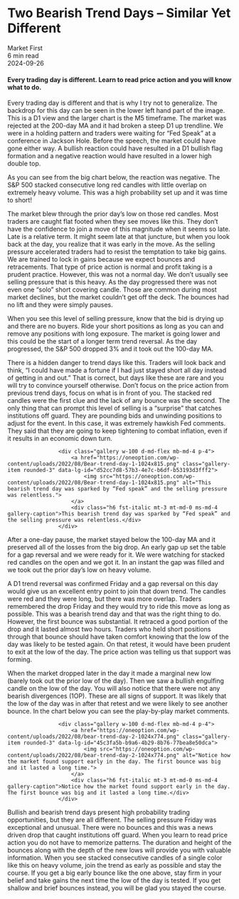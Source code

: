 
<div class="bg-secondary">
<h1 class="py-5 ms-3 ms-md-4 my-0">Two Bearish Trend Days – Similar Yet Different</h1>
</div>
<div class="d-flex align-items-center flex-wrap text-muted ps-3 ps-md-4 py-3 border-top border-bottom">
<div class="border-end pe-3 me-3">
<span class="badge bg-faded-primary text-primary">
Market First </span>
</div>
<div class="fs-sm pe-3 border-end me-3">6 min read</div>
<div class="fs-sm">
2024-09-26 </div>
</div>
<section class="px-3 px-md-4 py-4">
<h4 class="wp-block-heading">Every trading day is different. Learn to read price action and you will know what to do.</h4>
<p>Every trading day is different and that is why I try not to generalize. The backdrop for this day can be seen in the lower left hand part of the image. This is a D1 view and the larger chart is the M5 timeframe. The market was rejected at the 200-day MA and it had broken a steep D1 up trendline. We were in a holding pattern and traders were waiting for “Fed Speak” at a conference in Jackson Hole. Before the speech, the market could have gone either way. A bullish reaction could have resulted in a D1 bullish flag formation and a negative reaction would have resulted in a lower high double top. </p>
<p>As you can see from the big chart below, the reaction was negative. The S&amp;P 500 stacked consecutive long red candles with little overlap on extremely heavy volume. This was a high probability set up and it was time to short!</p>
<p>The market blew through the prior day’s low on those red candles. Most traders are caught flat footed when they see moves like this. They don’t have the confidence to join a move of this magnitude when it seems so late. Late is a relative term. It might seem late at that juncture, but when you look back at the day, you realize that it was early in the move. As the selling pressure accelerated traders had to resist the temptation to take big gains. We are trained to lock in gains because we expect bounces and retracements. That type of price action is normal and profit taking is a prudent practice. However, this was not a normal day. We don’t usually see selling pressure that is this heavy. As the day progressed there was not even one “solo” short covering candle. Those are common during most market declines, but the market couldn’t get off the deck. The bounces had no lift and they were simply pauses. </p>
<p>When you see this level of selling pressure, know that the bid is drying up and there are no buyers. Ride your short positions as long as you can and remove any positions with long exposure. The market is going lower and this could be the start of a longer term trend reversal. As the day progressed, the S&amp;P 500 dropped 3% and it took out the 100-day MA. </p>
<p>There is a hidden danger to trend days like this. Traders will look back and think, “I could have made a fortune if I had just stayed short all day instead of getting in and out.” That is correct, but days like these are rare and you will try to convince yourself otherwise. Don’t focus on the price action from previous trend days, focus on what is in front of you. The stacked red candles were the first clue and the lack of any bounce was the second. The only thing that can prompt this level of selling is a “surprise” that catches institutions off guard. They are pounding bids and unwinding positions to adjust for the event. In this case, it was extremely hawkish Fed comments. They said that they are going to keep tightening to combat inflation, even if it results in an economic down turn. </p>

                    <div class="gallery w-100 d-md-flex mb-md-4 p-4">
                        <a href="https://oneoption.com/wp-content/uploads/2022/08/Bear-trend-day-1-1024x815.png" class="gallery-item rounded-3" data-lg-id="d52cc7d8-57b3-4e7c-b6df-b53193d3fff2">
                            <img src="https://oneoption.com/wp-content/uploads/2022/08/Bear-trend-day-1-1024x815.png" alt="This bearish trend day was sparked by “Fed speak” and the selling pressure was relentless.">
                        </a>
                        <div class="h6 fst-italic mt-3 mt-md-0 ms-md-4 gallery-caption">This bearish trend day was sparked by “Fed speak” and the selling pressure was relentless.</div>
                    </div>
                
<p>After a one-day pause, the market stayed below the 100-day MA and it preserved all of the losses from the big drop. An early gap up set the table for a gap reversal and we were ready for it. We were watching for stacked red candles on the open and we got it. In an instant the gap was filled and we took out the prior day’s low on heavy volume. </p>
<p>A D1 trend reversal was confirmed Friday and a gap reversal on this day would give us an excellent entry point to join that down trend. The candles were red and they were long, but there was more overlap. Traders remembered the drop Friday and they would try to ride this move as long as possible. This was a bearish trend day and that was the right thing to do. However, the first bounce was substantial. It retraced a good portion of the drop and it lasted almost two hours. Traders who held short positions through that bounce should have taken comfort knowing that the low of the day was likely to be tested again. On that retest, it would have been prudent to exit at the low of the day. The price action was telling us that support was forming.</p>
<p>When the market dropped later in the day it made a marginal new low (barely took out the prior low of the day). Then we saw a bullish engulfing candle on the low of the day. You will also notice that there were not any bearish divergences (1OP). These are all signs of support. It was likely that the low of the day was in after that retest and we were likely to see another bounce. In the chart below you can see the play-by-play market comments. </p>
<p></p>

                    <div class="gallery w-100 d-md-flex mb-md-4 p-4">
                        <a href="https://oneoption.com/wp-content/uploads/2022/08/bear-trend-day-2-1024x774.png" class="gallery-item rounded-3" data-lg-id="45c3fa5b-b9a6-4b29-8b76-77bea8e50dca">
                            <img src="https://oneoption.com/wp-content/uploads/2022/08/bear-trend-day-2-1024x774.png" alt="Notice how the market found support early in the day. The first bounce was big and it lasted a long time.">
                        </a>
                        <div class="h6 fst-italic mt-3 mt-md-0 ms-md-4 gallery-caption">Notice how the market found support early in the day. The first bounce was big and it lasted a long time.</div>
                    </div>
                
<p>Bullish and bearish trend days present high probability trading opportunities, but they are all different. The selling pressure Friday was exceptional and unusual. There were no bounces and this was a news driven drop that caught institutions off guard. When you learn to read price action you do not have to memorize patterns. The duration and height of the bounces along with the depth of the new lows will provide you with valuable information. When you see stacked consecutive candles of a single color like this on heavy volume, join the trend as early as possible and stay the course. If you get a big early bounce like the one above, stay firm in your belief and take gains the next time the low of the day is tested. If you get shallow and brief bounces instead, you will be glad you stayed the course.</p>
</section>
